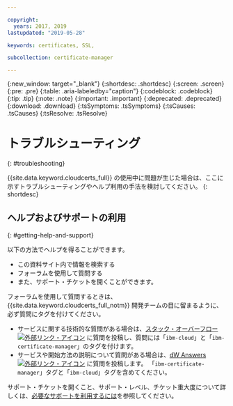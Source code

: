 ```yaml
---

copyright:
  years: 2017, 2019
lastupdated: "2019-05-28"

keywords: certificates, SSL, 

subcollection: certificate-manager

---
```


{:new_window: target="_blank"}
{:shortdesc: .shortdesc}
{:screen: .screen}
{:pre: .pre}
{:table: .aria-labeledby="caption"}
{:codeblock: .codeblock}
{:tip: .tip}
{:note: .note}
{:important: .important}
{:deprecated: .deprecated}
{:download: .download}
{:tsSymptoms: .tsSymptoms}
{:tsCauses: .tsCauses}
{:tsResolve: .tsResolve}

# トラブルシューティング
{: #troubleshooting}

{{site.data.keyword.cloudcerts_full}} の使用中に問題が生じた場合は、ここに示すトラブルシューティングやヘルプ利用の手法を検討してください。
{: shortdesc}

## ヘルプおよびサポートの利用
{: #getting-help-and-support}



以下の方法でヘルプを得ることができます。

- この資料サイト内で情報を検索する
- フォーラムを使用して質問する
- また、サポート・チケットを開くことができます。

フォーラムを使用して質問するときは、{{site.data.keyword.cloudcerts_full_notm}} 開発チームの目に留まるように、必ず質問にタグを付けてください。

- サービスに関する技術的な質問がある場合は、[スタック・オーバーフロー![外部リンク・アイコン](../../icons/launch-glyph.svg "外部リンク・アイコン")](https://stackoverflow.com/search?q=ibm-certificate-manager+ibm-cloud) に質問を投稿し、質問には「`ibm-cloud`」と「`ibm-certificate-manager`」のタグを付けます。  
- サービスや開始方法の説明について質問がある場合は、[dW Answers ![外部リンク・アイコン](../../icons/launch-glyph.svg "外部リンク・アイコン")](https://developer.ibm.com/answers) に質問を投稿します。 「`ibm-certificate-manager`」タグと「`ibm-cloud`」タグを含めてください。

サポート・チケットを開くこと、サポート・レベル、チケット重大度について詳しくは、[必要なサポートを利用するには](/docs/get-support?topic=get-support-getting-customer-support#getting-customer-support)を参照してください。
